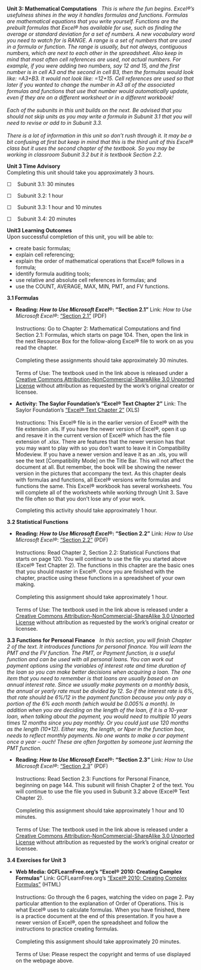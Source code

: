 **Unit 3: Mathematical Computations** <span id="3"></span> 
*This is where the fun begins. Excel®’s usefulness shines in the way it
handles formulas and functions. Formulas are mathematical equations that
you write yourself. Functions are the prebuilt formulas that Excel® has
available for use, such as finding the average or standard deviation for
a set of numbers. A new vocabulary word you need to watch for is RANGE.
A range is a set of numbers that are used in a formula or function. The
range is usually, but not always, contiguous numbers, which are next to
each other in the spreadsheet. Also keep in mind that most often cell
references are used, not actual numbers. For example, if you were adding
two numbers, say 12 and 15, and the first number is in cell A3 and the
second in cell B3, then the formulas would look like: =A3+B3. It would
not look like: =12+15. Cell references are used so that later if you
wanted to change the number in A3 all of the associated formulas and
functions that use that number would automatically update, even if they
are on a different worksheet or in a different workbook!  
    
 Each of the subunits in this unit builds on the next. Be advised that
you should not skip units as you may write a formula in Subunit 3.1 that
you will need to revise or add to in Subunit 3.3.  
    
 There is a lot of information in this unit so don’t rush through it. It
may be a bit confusing at first but keep in mind that this is the third
unit of this Excel® class but it uses the second chapter of the
textbook. So you may be working in classroom Subunit 3.2 but it is
textbook Section 2.2.*

**Unit 3 Time Advisory**  
Completing this unit should take you approximately 3 hours.  
  
 ☐    Subunit 3.1: 30 minutes  
  
 ☐    Subunit 3.2: 1 hour  
  
 ☐    Subunit 3.3: 1 hour and 10 minutes  
  
 ☐    Subunit 3.4: 20 minutes

**Unit3 Learning Outcomes**  
Upon successful completion of this unit, you will be able to:
-   create basic formulas;
-   explain cell referencing;
-   explain the order of mathematical operations that Excel® follows in
    a formula;
-   identify formula auditing tools;
-   use relative and absolute cell references in formulas; and
-   use the COUNT, AVERAGE, MAX, MIN, PMT, and FV functions.

**3.1 Formulas** <span id="3.1"></span> 
-   **Reading: *How to Use Microsoft Excel*®: “Section 2.1”**
    Link: *How to Use Microsoft Excel®*:
    [“](https://resources.saylor.org/wwwresources/archived/site/textbooks/How%20to%20Use%20Microsoft%20Excel.pdf)[Section
    2.1](https://resources.saylor.org/wwwresources/archived/site/textbooks/How%20to%20Use%20Microsoft%20Excel.pdf)[”](https://resources.saylor.org/wwwresources/archived/site/textbooks/How%20to%20Use%20Microsoft%20Excel.pdf)
    (PDF)  
        
     Instructions: Go to Chapter 2: Mathematical Computations and find
    Section 2.1: Formulas, which starts on page 104. Then, open the link
    in the next Resource Box for the follow-along Excel® file to work on
    as you read the chapter.  
        
     Completing these assignments should take approximately 30
    minutes.  
        
     Terms of Use: The textbook used in the link above is released under
    a [Creative Commons Attribution-NonCommercial-ShareAlike 3.0
    Unported
    License](http://creativecommons.org/licenses/by-nc-sa/3.0/) without
    attribution as requested by the work’s original creator or licensee.

-   **Activity: The Saylor Foundation’s “Excel® Text Chapter 2”**
    Link: The Saylor Foundation’s [“Excel® Text Chapter
    2”](https://resources.saylor.org/wwwresources/archived/site/wp-content/uploads/2013/10/Excel-Text-Chapter-2.xls) (XLS)  
        
     Instructions: This Excel® file is in the earlier version of Excel®
    with the file extension .xls. If you have the newer version of
    Excel®, open it up and resave it in the current version of Excel®
    which has the file extension of .xlsx. There are features that the
    newer version has that you may want to play with so you don’t want
    to leave it in Compatibility Modeview. If you have a newer version
    and leave it as an .xls, you will see the text [Compatibility Mode]
    on the Title Bar. This will not affect the document at all. But
    remember, the book will be showing the newer version in the pictures
    that accompany the text. As this chapter deals with formulas and
    functions, all Excel® versions write formulas and functions the
    same. This Excel® workbook has several worksheets. You will complete
    all of the worksheets while working through Unit 3. Save the file
    often so that you don’t lose any of your work.  
      
     Completing this activity should take approximately 1 hour.

**3.2 Statistical Functions** <span id="3.2"></span> 
-   **Reading: *How to Use Microsoft Excel*®: “Section 2.2”**
    Link: *How to Use Microsoft Excel®*:
    [“](https://resources.saylor.org/wwwresources/archived/site/textbooks/How%20to%20Use%20Microsoft%20Excel.pdf)[Section
    2.2](https://resources.saylor.org/wwwresources/archived/site/textbooks/How%20to%20Use%20Microsoft%20Excel.pdf)[”](https://resources.saylor.org/wwwresources/archived/site/textbooks/How%20to%20Use%20Microsoft%20Excel.pdf)
    (PDF)  
        
     Instructions: Read Chapter 2, Section 2.2: Statistical Functions
    that starts on page 120. You will continue to use the file you
    started above (Excel® Text Chapter 2). The functions in this chapter
    are the basic ones that you should master in Excel®. Once you are
    finished with the chapter, practice using these functions in a
    spreadsheet of your own making.  
        
     Completing this assignment should take approximately 1 hour.  
        
     Terms of Use: The textbook used in the link above is released under
    a [Creative Commons Attribution-NonCommercial-ShareAlike 3.0
    Unported
    License](http://creativecommons.org/licenses/by-nc-sa/3.0/) without
    attribution as requested by the work’s original creator or licensee.

**3.3 Functions for Personal Finance** <span id="3.3"></span> 
*In this section, you will finish Chapter 2 of the text. It introduces
functions for personal finance. You will learn the PMT and the FV
function. The PMT, or Payment function, is a useful function and can be
used with all personal loans. You can work out payment options using the
variables of interest rate and time duration of the loan so you can make
better decisions when acquiring a loan. The one item that you need to
remember is that loans are usually based on an annual interest rate.
Since we usually make payments on a monthly basis, the annual or yearly
rate must be divided by 12. So if the interest rate is 6%, that rate
should be 6%/12 in the payment function because you only pay a portion
of the 6% each month (which would be 0.005% a month). In addition when
you are deciding on the length of the loan, if it is a 10-year loan,
when talking about the payment, you would need to multiple 10 years
times 12 months since you pay monthly. Or you could just use 120 months
as the length (10\*12). Either way, the length, or Nper in the function
box, needs to reflect monthly payments. No one wants to make a car
payment once a year – ouch! These are often forgotten by someone just
learning the PMT function.*

-   **Reading: *How to Use Microsoft Excel*®: “Section 2.3”**
    Link: *How to Use Microsoft
    Excel®*: [“](https://resources.saylor.org/wwwresources/archived/site/textbooks/How%20to%20Use%20Microsoft%20Excel.pdf)[Section
    2.3](https://resources.saylor.org/wwwresources/archived/site/textbooks/How%20to%20Use%20Microsoft%20Excel.pdf)”
    (PDF)  
        
     Instructions: Read Section 2.3: Functions for Personal Finance,
    beginning on page 144. This subunit will finish Chapter 2 of the
    text. You will continue to use the file you used in Subunit 3.2
    above (Excel® Text Chapter 2).  
        
     Completing this assignment should take approximately 1 hour and 10
    minutes.  
        
     Terms of Use: The textbook used in the link above is released under
    a [Creative Commons Attribution-NonCommercial-ShareAlike 3.0
    Unported
    License](http://creativecommons.org/licenses/by-nc-sa/3.0/) without
    attribution as requested by the work’s original creator or licensee.

**3.4 Exercises for Unit 3** <span id="3.4"></span> 
-   **Web Media: GCFLearnFree.org’s “Excel® 2010: Creating Complex
    Formulas”**
    Link: GCFLearnFree.org’s
    [“](http://www.gcflearnfree.org/excel2010/9)[Excel® 2010: Creating
    Complex
    Formulas](http://www.gcflearnfree.org/excel2010/9)[”](http://www.gcflearnfree.org/excel2010/9)
    (HTML)  
        
     Instructions: Go through the 6 pages, watching the video on page 2.
    Pay particular attention to the explanation of Order of Operations.
    This is what Excel® uses to calculate formulas. When you have
    finished, there is a practice document at the end of this
    presentation. If you have a newer version of Excel®, open the
    spreadsheet and follow the instructions to practice creating
    formulas.  
        
     Completing this assignment should take approximately 20 minutes.  
        
     Terms of Use: Please respect the copyright and terms of use
    displayed on the webpage above.


